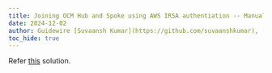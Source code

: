 ```yaml
---
title: Joining OCM Hub and Spoke using AWS IRSA authentiation -- Manual Steps
date: 2024-12-02
author: Guidewire [Suvaansh Kumar](https://github.com/suvaanshkumar), [Gaurav Jaswal](https://github.com/jaswalkiranavtar), [Emily Li](https://github.com/dtclxy64)
toc_hide: true
---
```


Refer [this](https://github.com/open-cluster-management-io/ocm/tree/main/solutions/joining-hub-and-spoke-with-aws-auth-manually) solution.
